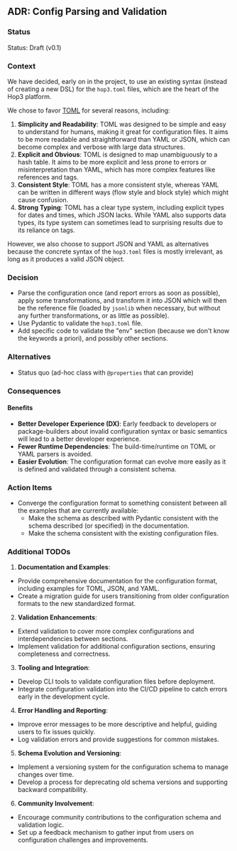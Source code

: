 ## ADR: Config Parsing and Validation

### Status

Status: Draft (v0.1)

### Context

We have decided, early on in the project, to use an existing syntax (instead of creating a new DSL) for the `hop3.toml` files, which are the heart of the Hop3 platform.

We chose to favor [TOML](https://toml.io/en/) for several reasons, including:

1. **Simplicity and Readability**: TOML was designed to be simple and easy to understand for humans, making it great for configuration files. It aims to be more readable and straightforward than YAML or JSON, which can become complex and verbose with large data structures.
1. **Explicit and Obvious**: TOML is designed to map unambiguously to a hash table. It aims to be more explicit and less prone to errors or misinterpretation than YAML, which has more complex features like references and tags.
1. **Consistent Style**: TOML has a more consistent style, whereas YAML can be written in different ways (flow style and block style) which might cause confusion.
1. **Strong Typing**: TOML has a clear type system, including explicit types for dates and times, which JSON lacks. While YAML also supports data types, its type system can sometimes lead to surprising results due to its reliance on tags.

However, we also choose to support JSON and YAML as alternatives because the concrete syntax of the `hop3.toml` files is mostly irrelevant, as long as it produces a valid JSON object.

### Decision

- Parse the configuration once (and report errors as soon as possible), apply some transformations, and transform it into JSON which will then be the reference file (loaded by `jsonlib` when necessary, but without any further transformations, or as little as possible).
- Use Pydantic to validate the `hop3.toml` file.
- Add specific code to validate the "env" section (because we don't know the keywords a priori), and possibly other sections.

### Alternatives

- Status quo (ad-hoc class with `@properties` that can provide)

### Consequences

#### Benefits

- **Better Developer Experience (DX)**: Early feedback to developers or package-builders about invalid configuration syntax or basic semantics will lead to a better developer experience.
- **Fewer Runtime Dependencies**: The build-time/runtime on TOML or YAML parsers is avoided.
- **Easier Evolution**: The configuration format can evolve more easily as it is defined and validated through a consistent schema.

### Action Items

- Converge the configuration format to something consistent between all the examples that are currently available:
  - Make the schema as described with Pydantic consistent with the schema described (or specified) in the documentation.
  - Make the schema consistent with the existing configuration files.

### Additional TODOs

1. **Documentation and Examples**:

- Provide comprehensive documentation for the configuration format, including examples for TOML, JSON, and YAML.
- Create a migration guide for users transitioning from older configuration formats to the new standardized format.

2. **Validation Enhancements**:

- Extend validation to cover more complex configurations and interdependencies between sections.
- Implement validation for additional configuration sections, ensuring completeness and correctness.

3. **Tooling and Integration**:

- Develop CLI tools to validate configuration files before deployment.
- Integrate configuration validation into the CI/CD pipeline to catch errors early in the development cycle.

4. **Error Handling and Reporting**:

- Improve error messages to be more descriptive and helpful, guiding users to fix issues quickly.
- Log validation errors and provide suggestions for common mistakes.

5. **Schema Evolution and Versioning**:

- Implement a versioning system for the configuration schema to manage changes over time.
- Develop a process for deprecating old schema versions and supporting backward compatibility.

6. **Community Involvement**:

- Encourage community contributions to the configuration schema and validation logic.
- Set up a feedback mechanism to gather input from users on configuration challenges and improvements.
